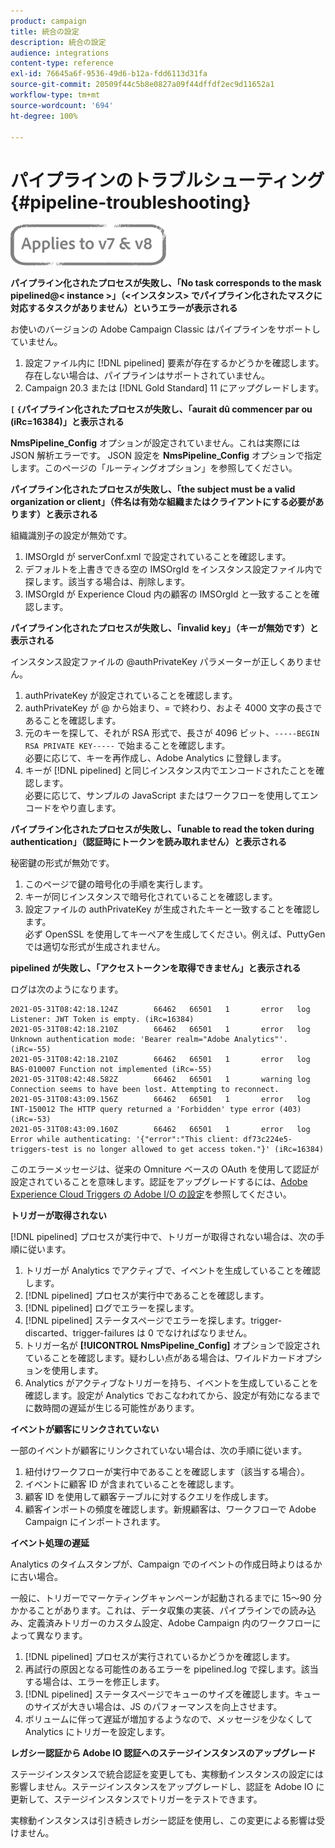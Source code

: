 ```yaml
---
product: campaign
title: 統合の設定
description: 統合の設定
audience: integrations
content-type: reference
exl-id: 76645a6f-9536-49d6-b12a-fdd6113d31fa
source-git-commit: 20509f44c5b8e0827a09f44dffdf2ec9d11652a1
workflow-type: tm+mt
source-wordcount: '694'
ht-degree: 100%

---
```


# パイプラインのトラブルシューティング {#pipeline-troubleshooting}

![](../../assets/common.svg)

**パイプライン化されたプロセスが失敗し、「No task corresponds to the mask pipelined@&lt; instance >」（&lt;インスタンス> でパイプライン化されたマスクに対応するタスクがありません）というエラーが表示される**

お使いのバージョンの Adobe Campaign Classic はパイプラインをサポートしていません。

1. 設定ファイル内に [!DNL pipelined] 要素が存在するかどうかを確認します。存在しない場合は、パイプラインはサポートされていません。
1. Campaign 20.3 または [!DNL Gold Standard] 11 にアップグレードします。

**`[` `{`パイプライン化されたプロセスが失敗し、「aurait dû commencer par ou (iRc=16384)」と表示される**

**NmsPipeline_Config** オプションが設定されていません。これは実際には JSON 解析エラーです。
JSON 設定を **NmsPipeline_Config** オプションで指定します。このページの「ルーティングオプション」を参照してください。

**パイプライン化されたプロセスが失敗し、「the subject must be a valid organization or client」（件名は有効な組織またはクライアントにする必要があります）と表示される**

組織識別子の設定が無効です。

1. IMSOrgId が serverConf.xml で設定されていることを確認します。
1. デフォルトを上書きできる空の IMSOrgId をインスタンス設定ファイル内で探します。該当する場合は、削除します。
1. IMSOrgId が Experience Cloud 内の顧客の IMSOrgId と一致することを確認します。

**パイプライン化されたプロセスが失敗し、「invalid key」（キーが無効です）と表示される**

インスタンス設定ファイルの @authPrivateKey パラメーターが正しくありません。

1. authPrivateKey が設定されていることを確認します。
1. authPrivateKey が @ から始まり、= で終わり、およそ 4000 文字の長さであることを確認します。
1. 元のキーを探して、それが RSA 形式で、長さが 4096 ビット、`-----BEGIN RSA PRIVATE KEY-----` で始まることを確認します。
   <br>必要に応じて、キーを再作成し、Adobe Analytics に登録します。
1. キーが [!DNL pipelined] と同じインスタンス内でエンコードされたことを確認します。<br>必要に応じて、サンプルの JavaScript またはワークフローを使用してエンコードをやり直します。

**パイプライン化されたプロセスが失敗し、「unable to read the token during authentication」（認証時にトークンを読み取れません）と表示される**

秘密鍵の形式が無効です。

1. このページで鍵の暗号化の手順を実行します。
1. キーが同じインスタンスで暗号化されていることを確認します。
1. 設定ファイルの authPrivateKey が生成されたキーと一致することを確認します。<br>必ず OpenSSL を使用してキーペアを生成してください。例えば、PuttyGen では適切な形式が生成されません。

**pipelined が失敗し、「アクセストークンを取得できません」と表示される**

ログは次のようになります。

```
2021-05-31T08:42:18.124Z        66462   66501   1       error   log     Listener: JWT Token is empty. (iRc=16384)
2021-05-31T08:42:18.210Z        66462   66501   1       error   log     Unknown authentication mode: 'Bearer realm="Adobe Analytics"'. (iRc=-55)
2021-05-31T08:42:18.210Z        66462   66501   1       error   log     BAS-010007 Function not implemented (iRc=-55)
2021-05-31T08:42:48.582Z        66462   66501   1       warning log     Connection seems to have been lost. Attempting to reconnect.
2021-05-31T08:43:09.156Z        66462   66501   1       error   log     INT-150012 The HTTP query returned a 'Forbidden' type error (403) (iRc=-53)
2021-05-31T08:43:09.160Z        66462   66501   1       error   log     Error while authenticating: '{"error":"This client: df73c224e5-triggers-test is no longer allowed to get access token."}' (iRc=16384)
```

このエラーメッセージは、従来の Omniture ベースの OAuth を使用して認証が設定されていることを意味します。認証をアップグレードするには、[Adobe Experience Cloud Triggers の Adobe I/O の設定](../../integrations/using/configuring-adobe-io.md)を参照してください。

**トリガーが取得されない**

[!DNL pipelined] プロセスが実行中で、トリガーが取得されない場合は、次の手順に従います。

1. トリガーが Analytics でアクティブで、イベントを生成していることを確認します。
1. [!DNL pipelined] プロセスが実行中であることを確認します。
1. [!DNL pipelined] ログでエラーを探します。
1. [!DNL pipelined] ステータスページでエラーを探します。trigger-discarted、trigger-failures は 0 でなければなりません。
1. トリガー名が **[!UICONTROL NmsPipeline_Config]** オプションで設定されていることを確認します。疑わしい点がある場合は、ワイルドカードオプションを使用します。
1. Analytics がアクティブなトリガーを持ち、イベントを生成していることを確認します。設定が Analytics でおこなわれてから、設定が有効になるまでに数時間の遅延が生じる可能性があります。

**イベントが顧客にリンクされていない**

一部のイベントが顧客にリンクされていない場合は、次の手順に従います。

1. 紐付けワークフローが実行中であることを確認します（該当する場合）。
1. イベントに顧客 ID が含まれていることを確認します。
1. 顧客 ID を使用して顧客テーブルに対するクエリを作成します。
1. 顧客インポートの頻度を確認します。新規顧客は、ワークフローで Adobe Campaign にインポートされます。

**イベント処理の遅延**

Analytics のタイムスタンプが、Campaign でのイベントの作成日時よりはるかに古い場合。

一般に、トリガーでマーケティングキャンペーンが起動されるまでに 15～90 分かかることがあります。これは、データ収集の実装、パイプラインでの読み込み、定義済みトリガーのカスタム設定、Adobe Campaign 内のワークフローによって異なります。

1. [!DNL pipelined] プロセスが実行されているかどうかを確認します。
1. 再試行の原因となる可能性のあるエラーを pipelined.log で探します。該当する場合は、エラーを修正します。
1. [!DNL pipelined] ステータスページでキューのサイズを確認します。キューのサイズが大きい場合は、JS のパフォーマンスを向上させます。
1. ボリュームに伴って遅延が増加するようなので、メッセージを少なくして Analytics にトリガーを設定します。

**レガシー認証から Adobe IO 認証へのステージインスタンスのアップグレード**

ステージインスタンスで統合認証を変更しても、実稼動インスタンスの設定には影響しません。ステージインスタンスをアップグレードし、認証を Adobe IO に更新して、ステージインスタンスでトリガーをテストできます。

実稼動インスタンスは引き続きレガシー認証を使用し、この変更による影響は受けません。

